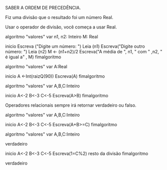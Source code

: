 
SABER A ORDEM DE PRECEDÊNCIA.

Fiz uma divisão que o resultado foi um número Real.

Usar o operador de divisão, você começa a usar Real.

algoritmo "valores"
var
   n1, n2: Inteiro
   M: Real
   
inicio
   Escreva ("Digite um número: ")
   Leia (n1)
   Escreva("Digite outro número: ")
   Leia (n2)
   M <- (n1+n2)/2
   Escreva("A média de ", n1, " com " ,n2, " é igual a" , M)
fimalgoritmo

algoritmo "valores"
var
   A:Real

inicio
   A <-Int(raizQ(90))
   Escreva(A)
fimalgoritmo

algoritmo "valores"
var
   A,B,C:Inteiro

inicio
   A<-2
   B<-3
   C<-5
   Escreva(A>B)
fimalgoritmo


Operadores relacionais sempre irá retornar verdadeiro ou falso.

algoritmo "valores"
var
   A,B,C:Inteiro

inicio
   A<-2
   B<-3
   C<-5
   Escreva(A+B>=C)
fimalgoritmo

algoritmo "valores"
var
   A,B,C:Inteiro

verdadeiro

inicio
   A<-2
   B<-3
   C<-5
   Escreva(1=C%2)                 resto da divisão
fimalgoritmo

verdadeiro


